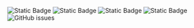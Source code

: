 ![Static Badge](https://img.shields.io/badge/blacklists-61-000000) ![Static Badge](https://img.shields.io/badge/blacklisted-3001809-cc0000) ![Static Badge](https://img.shields.io/badge/whitelisted-2253-00CC00) ![Static Badge](https://img.shields.io/badge/streaming_blacklist-28107-000000) ![GitHub issues](https://img.shields.io/github/issues/fabriziosalmi/blacklists)
